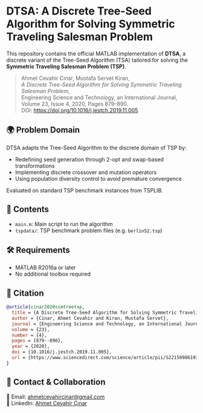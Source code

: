 # DTSA: A Discrete Tree-Seed Algorithm for Solving Symmetric Traveling Salesman Problem

This repository contains the official MATLAB implementation of **DTSA**, a discrete variant of the Tree-Seed Algorithm (TSA) tailored for solving the **Symmetric Traveling Salesman Problem (TSP)**.

> Ahmet Cevahir Cinar, Mustafa Servet Kiran,  
> *A Discrete Tree-Seed Algorithm for Solving Symmetric Traveling Salesman Problem*,  
> Engineering Science and Technology, an International Journal, Volume 23, Issue 4, 2020, Pages 879–890.  
> DOI: https://doi.org/10.1016/j.jestch.2019.11.005

## 🌍 Problem Domain

DTSA adapts the Tree-Seed Algorithm to the discrete domain of TSP by:
- Redefining seed generation through 2-opt and swap-based transformations
- Implementing discrete crossover and mutation operators
- Using population diversity control to avoid premature convergence

Evaluated on standard TSP benchmark instances from TSPLIB.

## 📁 Contents

- `main.m`: Main script to run the algorithm
- `tspdata/`: TSP benchmark problem files (e.g. `berlin52.tsp`)

## 🛠 Requirements

- MATLAB R2016a or later
- No additional toolbox required

## 📌 Citation

```bibtex
@article{cinar2020simtreetsp,
  title = {A Discrete Tree-Seed Algorithm for Solving Symmetric Traveling Salesman Problem},
  author = {Cinar, Ahmet Cevahir and Kiran, Mustafa Servet},
  journal = {Engineering Science and Technology, an International Journal},
  volume = {23},
  number = {4},
  pages = {879--890},
  year = {2020},
  doi = {10.1016/j.jestch.2019.11.005},
  url = {https://www.sciencedirect.com/science/article/pii/S2215098619313527}
}
```

## 🤝 Contact & Collaboration

📧 Email: [ahmetcevahircinar@gmail.com](mailto:ahmetcevahircinar@gmail.com)  
🔗 LinkedIn: [Ahmet Cevahir Çınar](https://www.linkedin.com/in/ahmet-cevahir-cinar/)
